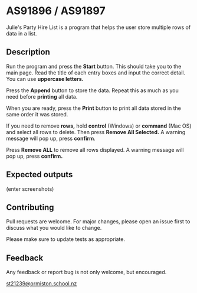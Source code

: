 # AS91896 / AS91897

Julie's Party Hire List is a program that helps the user store multiple rows of data in a list. 

## **Description**

Run the program and press the **Start** button. This should take you to the main page. Read the title of each entry boxes and input the correct detail. You can use **uppercase letters.**

Press the **Append** button to store the data. Repeat this as much as you need before **printing** all data.

When you are ready, press the **Print** button to print all data stored in the same order it was stored. 

If you need to remove **rows,** hold **control** (Windows) or **command** (Mac OS) and select all rows to delete. Then press **Remove All Selected.** A warning message will pop up, press **confirm**. 

Press **Remove ALL** to remove all rows displayed. A warning message will pop up, press **confirm.**


## **Expected outputs**

(enter screenshots)


## **Contributing**
Pull requests are welcome. For major changes, please open an issue first to discuss what you would like to change.

Please make sure to update tests as appropriate.

## **Feedback**
Any feedback or report bug is not only welcome, but encouraged. 

st21239@ormiston.school.nz